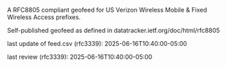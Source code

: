 

A RFC8805 compliant geofeed for US Verizon Wireless Mobile & Fixed Wireless Access prefixes.

Self-published geofeed as defined in datatracker.ietf.org/doc/html/rfc8805

last update of feed.csv (rfc3339): 2025-06-16T10:40:00-05:00

last review (rfc3339): 2025-06-16T10:40:00-05:00